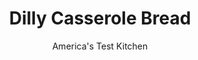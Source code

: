---
layout: ../../layouts/MarkdownPostLayout.astro
title: Dilly Casserole Bread
author: America's Test Kitchen
pubDate: 2023-03-15
description: " Unusual ingredients give this homey loaf a chewy, airy crumb. But did they also cause the big hole in its center?"
image_url: https://res.cloudinary.com/hksqkdlah/image/upload/ar_1:1,c_fill,dpr_2.0,f_auto,fl_lossy.progressive.strip_profile,g_faces:auto,q_auto:low,w_344/9450_sfs-dilly-bread-11-315642
tags: ["Desserts or Baked Goods","American","Breads"]
calories: 1720
protein: 8
carbohydrates: 35
fats: 
fiber: 1
ingredients: ["8 ounces (1 cup), cottage cheese","1/4 cup, water","2 tablespoons, sugar","1 tablespoon plus 1 teaspoon, unsalted butter, softened","1 tablespoon, grated onion","1 large, egg, room temperature","2 1/4 cups (11 1/4 ounces), all-purpose flour","2 1/4 teaspoons, instant or rapid-rise yeast","2 1/2 tablespoons, minced fresh dill","1 teaspoon, salt","1/4 teaspoon, baking soda"]
serves: 8
time: "1 hour, plus 1½ hours rising and 2¼ hours cooling"
instructions: ["Adjust oven rack to lower-middle position and heat oven to 200 degrees. When oven reaches 200 degrees, turn it off. Grease large bowl and 1½-quart souffle dish. Using potato masher, mash cottage cheese until no large lumps remain. Combine cottage cheese, water, sugar, 1 tablespoon butter, and onion in 2-cup liquid measuring cup. Microwave until mixture registers 110 degrees, about 30 seconds. Whisk in egg until combined.","Using stand mixer fitted with paddle, mix 1¼ cups flour, yeast, 2 tablespoons dill, salt, and baking soda on low speed until combined. Slowly add cottage cheese mixture and mix until dough just comes together, about 1 minute. Using rubber spatula, stir in remaining 1 cup flour until just combined.","Transfer dough to prepared bowl. Cover with plastic wrap and place in turned-off oven until dough has doubled in size, about 45 minutes. Stir dough to remove air bubbles and transfer to prepared souffle dish. Cover loosely with plastic and let rest in turned-off oven until doubled in size, about 20 minutes.","Combine remaining ½ tablespoon dill and remaining 1 teaspoon butter in bowl. Remove dough from oven and discard plastic. Heat oven to 350 degrees. Bake loaf until deep golden brown, about 25 minutes. Brush bread with dill butter and let cool in dish on wire rack for 20 minutes. Remove bread from dish and let cool completely, about 2 hours. Serve."]
nutrition: ["95 mg Potassium","108 mg Phosphorus","34 mg Calcium","2 mg Iron","12 mg Magnesium","209 mg Sodium","4 g Fat","2 mg Niacin (B3)","1 g Monounsaturated","33 mg Cholesterol","1 g Saturated","1 g Fiber","61 µg Folic acid","44 µg Folate (food)","4 g Sugars","41 g Water","35 g Carbs","149 µg Folate equivalent (total)","8 g Protein","37 µg Vitamin A","215 kcal Energy","3 g Sugars, added","1720 calories"]
notes: "You can use either small- or large-curd cottage cheese in this recipe. If you don’t own a 1½-quart souffle dish, use a loaf pan."
---